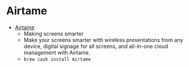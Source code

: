 # Airtame
- [Airtame](https://airtame.com/)
  -  Making screens smarter
  - Make your screens smarter with wireless presentations from any device, digital signage for all screens, and all-in-one cloud management with Airtame.
  - `brew cask install Airtame`
